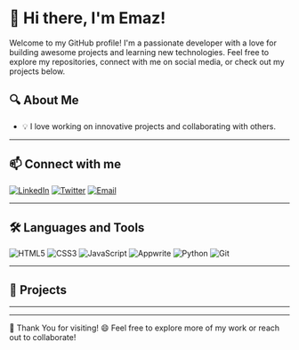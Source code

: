 # 👋 Hi there, I'm Emaz!

Welcome to my GitHub profile! I'm a passionate developer with a love for building awesome projects and learning new technologies. Feel free to explore my repositories, connect with me on social media, or check out my projects below.

## 🔍 About Me

- 💡 I love working on innovative projects and collaborating with others.
---

## 📫 Connect with me

[![LinkedIn](https://img.shields.io/badge/LinkedIn-%230077B5.svg?style=for-the-badge&logo=linkedin&logoColor=white)](https://www.linkedin.com/in/emaz-ahmed)
[![Twitter](https://img.shields.io/badge/Twitter-%231DA1F2.svg?style=for-the-badge&logo=twitter&logoColor=white)](https://twitter.com/yourhandle)
[![Email](https://img.shields.io/badge/Email-%23D14836.svg?style=for-the-badge&logo=gmail&logoColor=white)](mailto:emazahmedshayafuddinchy@gmail.com)

---

## 🛠️ Languages and Tools

<p align="left">
  <img src="https://img.shields.io/badge/HTML5-E34F26?style=for-the-badge&logo=html5&logoColor=white" alt="HTML5" />
  <img src="https://img.shields.io/badge/CSS3-%231572B6.svg?style=for-the-badge&logo=css3&logoColor=white" alt="CSS3" />
  <img src="https://img.shields.io/badge/JavaScript-%23F7DF1E.svg?style=for-the-badge&logo=javascript&logoColor=black" alt="JavaScript" />
  <img src="https://img.shields.io/badge/Appwrite-F02E65?style=for-the-badge&logo=appwrite&logoColor=white" alt="Appwrite" />
  <img src="https://img.shields.io/badge/Python-%233776AB.svg?style=for-the-badge&logo=python&logoColor=white" alt="Python" />
  <img src="https://img.shields.io/badge/Git-%23F05032.svg?style=for-the-badge&logo=git&logoColor=white" alt="Git" />
  <!-- Add more tools or languages as needed -->
</p>

---

## 🚀 Projects

---

</div>

---

🙏 Thank You for visiting! 😄 Feel free to explore more of my work or reach out to collaborate!
